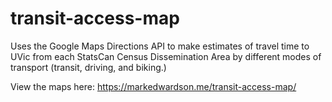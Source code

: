 # transit-access-map

Uses the Google Maps Directions API to make estimates of travel time to UVic from each StatsCan Census Dissemination Area by different modes of transport (transit, driving, and biking.)

View the maps here: https://markedwardson.me/transit-access-map/
